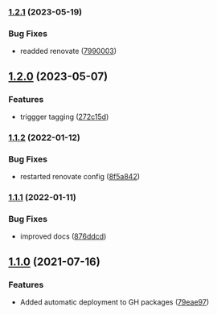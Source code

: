 ### [1.2.1](https://github.com/tfso/njs-tfso-extended-error/compare/v1.2.0...v1.2.1) (2023-05-19)


### Bug Fixes

* readded renovate ([7990003](https://github.com/tfso/njs-tfso-extended-error/commit/7990003735325124d40705d4bb56c3441f3b6b99))

## [1.2.0](https://github.com/tfso/njs-tfso-extended-error/compare/v1.1.2...v1.2.0) (2023-05-07)


### Features

* triggger tagging ([272c15d](https://github.com/tfso/njs-tfso-extended-error/commit/272c15dac7818e847cbfa0387a5820cb67c4149b))

### [1.1.2](https://github.com/tfso/njs-tfso-extended-error/compare/v1.1.1...v1.1.2) (2022-01-12)


### Bug Fixes

* restarted renovate config ([8f5a842](https://github.com/tfso/njs-tfso-extended-error/commit/8f5a8420542c22a4510b6bcfcd392029fd6a16d3))

### [1.1.1](https://github.com/tfso/njs-tfso-extended-error/compare/v1.1.0...v1.1.1) (2022-01-11)


### Bug Fixes

* improved docs ([876ddcd](https://github.com/tfso/njs-tfso-extended-error/commit/876ddcd8d8d7d446736a20ad950e343699e46e7d))

## [1.1.0](https://github.com/tfso/njs-tfso-extended-error/compare/79eae979ef23fd511993036fc394dd27132edd81...v1.1.0) (2021-07-16)


### Features

* Added automatic deployment to GH packages ([79eae97](https://github.com/tfso/njs-tfso-extended-error/commit/79eae979ef23fd511993036fc394dd27132edd81))

